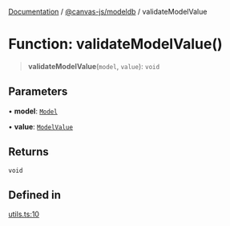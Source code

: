 [Documentation](../../../packages.md) / [@canvas-js/modeldb](../index.md) / validateModelValue

# Function: validateModelValue()

> **validateModelValue**(`model`, `value`): `void`

## Parameters

• **model**: [`Model`](../type-aliases/Model.md)

• **value**: [`ModelValue`](../type-aliases/ModelValue.md)

## Returns

`void`

## Defined in

[utils.ts:10](https://github.com/canvasxyz/canvas/blob/62d177fb446565afa753f83091e84331fbd47245/packages/modeldb/src/utils.ts#L10)
